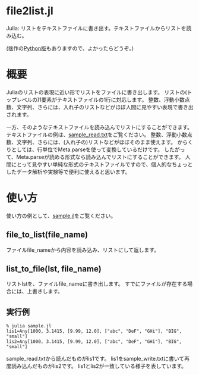 # file2list.jl
Julia: リストをテキストファイルに書き出す。テキストファイルからリストを読み込む。

(拙作の[Python版](https://github.com/j0306043/file2list.py)もありますので、よかったらどうぞ。)

# 概要

Juliaのリストの表現に近い形でリストをファイルに書き出します。
リストの(トップレベルの)1要素がテキストファイルの1行に対応します。
整数、浮動小数点数、文字列、さらには、入れ子のリストなどがほぼ人間に見やすい表現で書き出されます。

一方、そのようなテキストファイルを読み込んでリストにすることができます。
テキストファイルの例は、[sample_read.txt](https://github.com/j0306043/file2list.jl/blob/main/sample_read.txt)をご覧ください。
整数、浮動小数点数、文字列、さらには、(入れ子の)リストなどがほぼそのまま使えます。
からくりとしては、行単位でMeta.parseを使って変換しているだけです。
したがって、Meta.parseが読める形式なら読み込んでリストにすることができます。
人間にとって見やすい単純な形式のテキストファイルですので、個人的なちょっとしたデータ解析や実験等で便利に使えると思います。

# 使い方

使い方の例として、[sample.jl](https://github.com/j0306043/file2list.jl/blob/main/sample.jl)をご覧ください。

## file_to_list(file_name)

ファイルfile_nameから内容を読み込み、リストにして返します。

## list_to_file(lst, file_name)

リストlstを、ファイルfile_nameに書き出します。
すでにファイルが存在する場合には、上書きします。

## 実行例

```
% julia sample.jl
lis1=Any[1000, 3.1415, [9.99, 12.0], ["abc", "DeF", "GHi"], "BIG", "small"]
lis2=Any[1000, 3.1415, [9.99, 12.0], ["abc", "DeF", "GHi"], "BIG", "small"]
```

sample_read.txtから読んだものがlis1です。
lis1をsample_write.txtに書いて再度読み込んだものがlis2です。
lis1とlis2が一致している様子を表しています。
